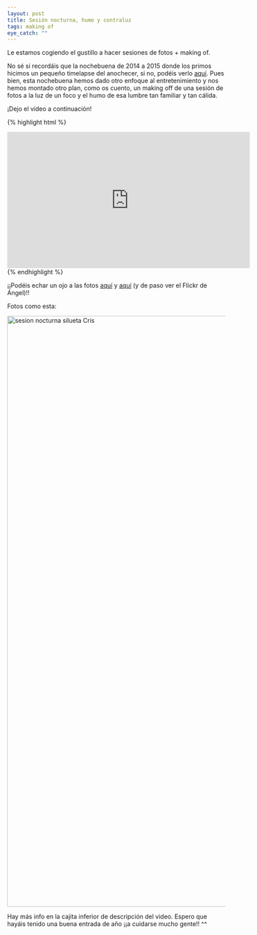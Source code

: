 ```yaml
---
layout: post
title: Sesión nocturna, humo y contraluz
tags: making of
eye_catch: ""
---
```


Le estamos cogiendo el gustillo a hacer sesiones de fotos + making of.

No sé si recordáis que la nochebuena de 2014 a 2015 donde los primos hicimos un pequeño timelapse del anochecer, si no, podéis verlo [aquí](http://www.mcarmenraflo.com/anochecer-nochebueno). Pues bien, esta nochebuena hemos dado otro enfoque al entretenimiento y nos hemos montado otro plan, como os cuento, un making off de una sesión de fotos a la luz de un foco y el humo de esa lumbre tan familiar y tan cálida.

¡Dejo el vídeo a continuación!

{% highlight html %}
<center><iframe src="https://www.youtube.com/embed/BTKbTFZGLVA" width="560" height="315" frameborder="0" allowfullscreen="allowfullscreen"></iframe></center>
{% endhighlight %}

¡¡Podéis echar un ojo a las fotos [aquí](https://flic.kr/s/aHskrWoARm) y [aquí](https://flic.kr/p/BKczrU) (y de paso ver el Flickr de Ángel)!!

Fotos como esta:

<a data-flickr-embed="true"  href="https://www.flickr.com/photos/therealmrf/23838782460/in/dateposted-public/" title="sesion nocturna silueta Cris"><img src="https://farm6.staticflickr.com/5634/23838782460_2797803812_k.jpg" width="2048" height="1365" alt="sesion nocturna silueta Cris"></a><script async src="//embedr.flickr.com/assets/client-code.js" charset="utf-8"></script>

Hay más info en la cajita inferior de descripción del video.
Espero que hayáis tenido una buena entrada de año
¡¡a cuidarse mucho gente!! ^^

